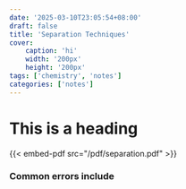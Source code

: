 ```yaml
---
date: '2025-03-10T23:05:54+08:00'
draft: false
title: 'Separation Techniques'
cover: 
    caption: 'hi'
    width: '200px' 
    height: '200px' 
tags: ['chemistry', 'notes']
categories: ['notes']
---
```

# This is a heading

{{< embed-pdf src="/pdf/separation.pdf" >}}

### Common errors include